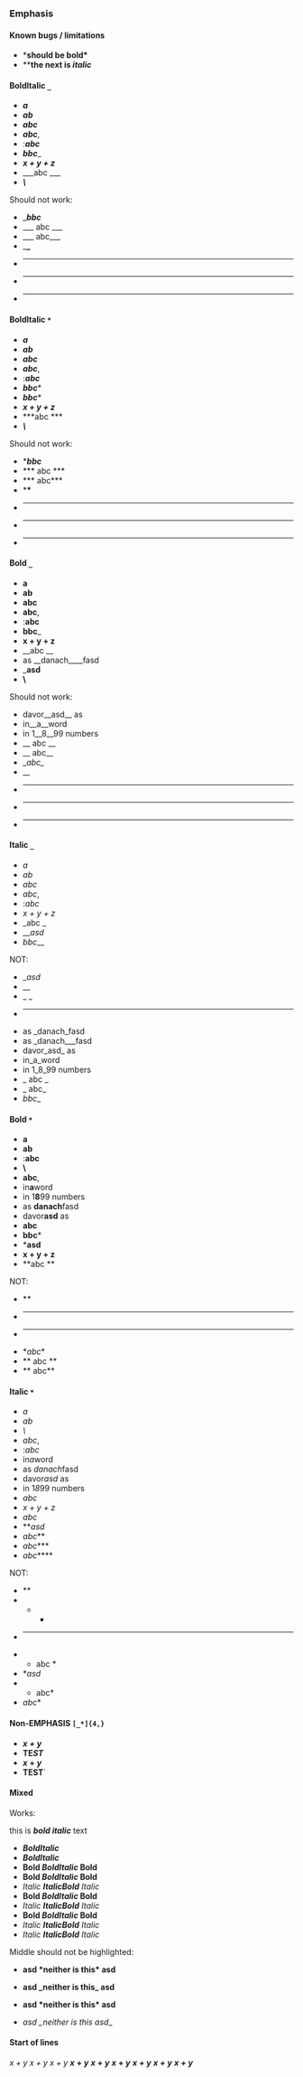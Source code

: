 ### Emphasis

#### Known bugs / limitations

+ ***should be bold\***
+ ****the next is *italic***

#### BoldItalic `_`

+ ___a___
+ ___ab___
+ ___abc___
+ ___abc___,
+ :___abc___
+ ___bbc____
+ ___x + y + z___
+ ___abc ___
+ ___\\___

Should not work:

  + ____bbc___
  + ___ abc ___
  + ___ abc___
  + ___\___
  + ___ ___
  + __________
  + ___

#### BoldItalic `*`

+ ***a***
+ ***ab***
+ ***abc***
+ ***abc***,
+ :***abc***
+ ***bbc****
+ ***bbc****
+ ***x + y + z***
+ ***abc ***
+ ***\\***

Should not work:

  + ****bbc***
  + *** abc ***
  + *** abc***
  + ***\***
  + *** ***
  + **********
  + ***  

#### Bold `_`

+ __a__
+ __ab__
+ __abc__
+ __abc__,
+ :__abc__
+ __bbc___
+ __x + y + z__
+ __abc __
+ as __danach____fasd
+ ___asd__
+ __\\__

Should not work:

  + davor__asd__ as
  + in__a__word
  + in 1__8__99 numbers
  + __ abc __
  + __ abc__
  + __abc\__
  + __\__
  + __ __
  + __________
  + ___

#### Italic `_`

+ _a_
+ _ab_
+ _abc_
+ _abc_,
+ :_abc_
+ _x + y + z_
+ _abc _
+ ___asd_
+ _bbc___

NOT:

+ __asd_
+ _\_
+ _ _
+ ____
+ as _danach_fasd
+ as _danach___fasd
+ davor_asd_ as
+ in_a_word
+ in 1_8_99 numbers
+ _ abc _
+ _ abc_
+ _bbc__


#### Bold `*`

+ **a**
+ **ab**
+ :**abc**
+ **\\**
+ **abc**,
+ in**a**word
+ in 1**8**99 numbers
+ as **danach**fasd
+ davor**asd** as
+ **abc**
+ **bbc***
+ ***asd**
+ **x + y + z**
+ **abc **

NOT:

+ **\**
+ ***
+ *****
+ **abc*\*
+ ** abc **
+ ** abc**


#### Italic `*`

+ *a*
+ *ab*
+ *\\*
+ *abc*,
+ :*abc*
+ in*a*word
+ as *danach*fasd
+ davor*asd* as
+ in 1*8*99 numbers
+ *abc*
+ *x + y + z*
+ *abc*
+ ***asd*
+ *abc***
+ *abc****
+ *abc*****

NOT:

+ *\*
+ * *
+ ***
+ * abc *
+ **asd*
+ * abc*
+ *abc**

#### Non-EMPHASIS `[_*]{4,}`

+ *****$x+y$*****
+ ____TE*ST*____
+ ____****$x+y$****____
+ ****TEST****`

#### Mixed

Works:

this is ***bold italic*** text

+ ***BoldItalic***
+ ___BoldItalic___
+ **Bold *BoldItalic* Bold**
+ __Bold *BoldItalic* Bold__
+ _Italic **ItalicBold** Italic_
+ **Bold _BoldItalic_ Bold**
+ *Italic __ItalicBold__ Italic*
+ __Bold _BoldItalic_ Bold__
+ *Italic **ItalicBold** Italic*
+ _Italic __ItalicBold__ Italic_

Middle should not be highlighted:

+ __asd \*neither is this\* asd__

+ **asd \_neither is this\_ asd**

+ __asd \*neither is this* asd__

+ __asd \_neither is this_ asd__

#### Start of lines

*$x+y$*
 *$x+y$*
  *$x+y$*
**$x+y$**
 **$x+y$**
  **$x+y$**
***$x+y$***
 ***$x+y$***
  ***$x+y$***
